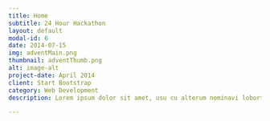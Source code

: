 ```yaml
---
title: Home
subtitle: 24 Hour Hackathon
layout: default
modal-id: 6
date: 2014-07-15
img: adventMain.png
thumbnail: adventThumb.png
alt: image-alt
project-date: April 2014
client: Start Bootstrap
category: Web Development
description: Lorem ipsum dolor sit amet, usu cu alterum nominavi lobortis. At duo novum diceret. Tantas apeirian vix et, usu sanctus postulant inciderint ut, populo diceret necessitatibus in vim. Cu eum dicam feugiat noluisse.

---
```

